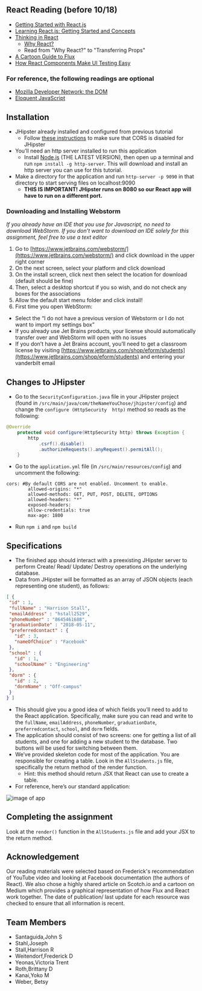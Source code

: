 ## React Reading (before 10/18)

- [Getting Started with React.js](https://www.youtube.com/watch?v=68NzBI6RRKE)
- [Learning React.js: Getting Started and Concepts](https://scotch.io/tutorials/learning-react-getting-started-and-concepts)
- [Thinking in React](https://facebook.github.io/react/docs/thinking-in-react.html)
  - [Why React?](https://facebook.github.io/react/docs/why-react.html)
  - Read from "Why React?" to "Transferring Props"
- [A Cartoon Guide to Flux](https://code-cartoons.com/a-cartoon-guide-to-flux-6157355ab207#.xgg3sdvgr)
- [How React Components Make UI Testing Easy](https://www.toptal.com/react/how-react-components-make-ui-testing-easy)

### For reference, the following readings are optional

- [Mozilla Developer Network: the DOM](https://developer.mozilla.org/en-US/docs/Web/API/Document_Object_Model/Introduction/)
- [Eloquent JavaScript](http://eloquentjavascript.net/)

## Installation

- JHipster already installed and configured from previous tutorial
  - Follow [these instructions](http://stackoverflow.com/questions/36142155/cors-origin-spring-boot-jhipster) to make sure that CORS is disabled for JHipster
- You’ll need an http server installed to run this application
  - Install [Node.js](https://nodejs.org/en/) (THE LATEST VERSION), then open up a terminal and run `npm install -g http-server`. This will download and install an http server you can use for this tutorial.
- Make a directory for the application and run `http-server -p 9090` in that directory to start serving files on localhost:9090
  - **THIS IS IMPORTANT! JHipster runs on 8080 so our React app will have to run on a different port.**

### Downloading and Installing Webstorm
*If you already have an IDE that you use for Javascript, no need to download WebStorm. If you don’t want to download an IDE solely for this assignment, feel free to use a text editor*

1. Go to [https://www.jetbrains.com/webstorm/](https://www.jetbrains.com/webstorm/) and click download in the upper right corner
2. On the next screen, select your platform and click download
3. On the install screen, click next then select the location for download (default should be fine)
4. Then, select a desktop shortcut if you so wish, and do not check any boxes for the associations
5. Allow the default start menu folder and click install!
6. First time you open WebStorm:
  - Select the “I do not have a previous version of Webstorm or I do not want to import my settings box”
  - If you already use Jet Brains products, your license should automatically transfer over and WebStorm will open with no issues
  - If you don’t have a Jet Brains account, you’ll need to get a classroom license by visiting [https://www.jetbrains.com/shop/eform/students](https://www.jetbrains.com/shop/eform/students) and entering your vanderbilt email

## Changes to JHipster

- Go to the `SecurityConfiguration.java` file in your JHipster project (found in `/src/main/java/com/theNameYouChose/jhipster/config`) and change the `configure (HttpSecurity  http)` method so reads as the following:

```java
@Override
    protected void configure(HttpSecurity http) throws Exception {
        http
            .csrf().disable()
            .authorizeRequests().anyRequest().permitAll();
    }
```

- Go to the `application.yml` file (in `/src/main/resources/config`) and uncomment the following:

```
cors: #By default CORS are not enabled. Uncomment to enable.
        allowed-origins: "*"
        allowed-methods: GET, PUT, POST, DELETE, OPTIONS
        allowed-headers: "*"
        exposed-headers:
        allow-credentials: true
        max-age: 1800
```

- Run `npm i` and `npm build` 

## Specifications

- The finished app should interact with a preexisting JHipster server to perform Create/ Read/ Update/ Destroy operations on the underlying database.
- Data from JHipster will be formatted as an array of JSON objects (each representing one student), as follows:

```json
[ {
 "id" : 1,
 "fullName" : "Harrison Stall",
 "emailAddress" : "hstall2529",
 "phoneNumber" : "8645461688",
 "graduationDate" : "2018-05-11",
 "preferredcontact" : {
   "id" : 3,
   "nameOfChoice" : "Facebook"
 },
 "school" : {
   "id" : 1,
   "schoolName" : "Engineering"
 },
 "dorm" : {
   "id" : 2,
   "dormName" : "Off-campus"
 }
} ]
```

- This should give you a good idea of which fields you’ll need to add to the React application. Specifically, make sure you can read and write to the `fullName`, `emailAddress`, `phoneNumber`, `graduationDate`, `preferredcontact`, `school`, and `dorm` fields.
- The application should consist of two screens: one for getting a list of all students, and one for adding a new student to the database. Two buttons will be used for switching between them.
- We’ve provided skeleton code for most of the application. You are responsible for creating a table. Look in the `AllStudents.js` file, specifically the return method of the render function. 
  - Hint: this method should return JSX that React can use to create a table.
- For reference, here’s our standard application: 

![image of app](http://i.imgur.com/n9hEXQQ.png)

## Completing the assignment

Look at the `render()` function in the `AllStudents.js` file and add your JSX to the return method.




## Acknowledgement

Our reading materials were selected based on Frederick's recommendation of YouTube video and looking at Facebook documentation (the authors of React).
We also chose a highly shared article on Scotch.io and a cartoon on Medium which provides a graphical representation of how Flux and React work together.
The date of publication/ last update for each resource was checked to ensure that all information is recent.

## Team Members

- Santaguida,John S
- Stahl,Joseph
- Stall,Harrison R
- Weitendorf,Frederick D
- Yeonas,Victoria Trent
- Roth,Brittany D
- Kanai,Yoko M
- Weber, Betsy